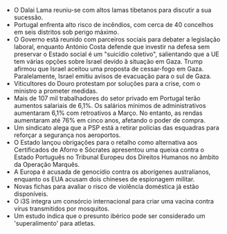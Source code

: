 *   O Dalai Lama reuniu-se com altos lamas tibetanos para discutir a sua sucessão.
*   Portugal enfrenta alto risco de incêndios, com cerca de 40 concelhos em seis distritos sob perigo máximo.
*   O Governo está reunido com parceiros sociais para debater a legislação laboral, enquanto António Costa defende que investir na defesa sem preservar o Estado social é um "suicídio coletivo", salientando que a UE tem várias opções sobre Israel devido à situação em Gaza. Trump afirmou que Israel aceitou uma proposta de cessar-fogo em Gaza. Paralelamente, Israel emitiu avisos de evacuação para o sul de Gaza.
*   Viticultores do Douro protestam por soluções para a crise, com o ministro a prometer medidas.
*   Mais de 107 mil trabalhadores do setor privado em Portugal terão aumentos salariais de 6,1%. Os salários mínimos de administrativos aumentaram 6,1% com retroativos a Março. No entanto, as rendas aumentaram até 76% em cinco anos, afetando o poder de compra.
*   Um sindicato alega que a PSP está a retirar polícias das esquadras para reforçar a segurança nos aeroportos.
*   O Estado lançou obrigações para o retalho como alternativa aos Certificados de Aforro e Sócrates apresentou uma queixa contra o Estado Português no Tribunal Europeu dos Direitos Humanos no âmbito da Operação Marquês.
*   A Europa é acusada de genocídio contra os aborígenes australianos, enquanto os EUA acusam dois chineses de espionagem militar.
*   Novas fichas para avaliar o risco de violência doméstica já estão disponíveis.
*   O i3S integra um consórcio internacional para criar uma vacina contra vírus transmitidos por mosquitos.
*   Um estudo indica que o presunto ibérico pode ser considerado um 'superalimento' para atletas.